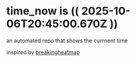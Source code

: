 # time_now is (( 2025-10-06T20:45:00.670Z ))

an automated repo that shows the currnent time

inspired by [breakingheatmap](https://github.com/breakingheatmap/breakingheatmap)